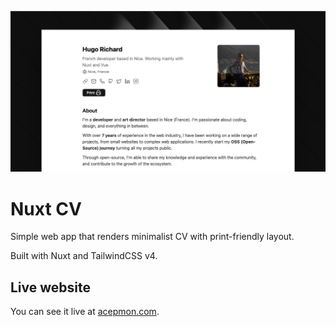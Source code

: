 ![og-preview.png](public/og.png)

# Nuxt CV

Simple web app that renders minimalist CV with print-friendly layout.

Built with Nuxt and TailwindCSS v4.

## Live website

You can see it live at [acepmon.com](https://acepmon.com/).
